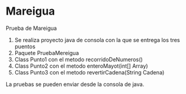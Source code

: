 # Mareigua
Prueba de Mareigua 
1. Se realiza proyecto java de consola con la que se entrega los tres puentos 
2. Paquete PruebaMereigua
3. Class  Punto1 con el metodo recorridoDeNumeros()
4. Class  Punto2 con el metodo enteroMayot(int[] Array)
5. Class  Punto3 con el metodo revertirCadena(String Cadena)

La pruebas se pueden enviar desde la consola de java. 
